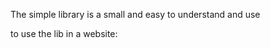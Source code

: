 
The simple library is a small and easy to understand and use

to use the lib in a website:

<code><script src="https://raw.githubusercontent.com/Ahmed-E-Elswerkey/simple-js/master/lib.js"></script></code>
